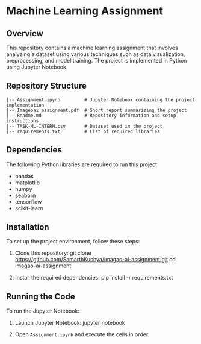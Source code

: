 # Machine Learning Assignment

## Overview
This repository contains a machine learning assignment that involves analyzing a dataset using various techniques such as data visualization, preprocessing, and model training. The project is implemented in Python using Jupyter Notebook.

## Repository Structure
```
│-- Assignment.ipynb         # Jupyter Notebook containing the project implementation
│-- Imageoai assignment.pdf  # Short report summarizing the project
│-- Readme.md                # Repository information and setup instructions
│-- TASK-ML-INTERN.csv       # Dataset used in the project
│-- requirements.txt         # List of required libraries
```

## Dependencies
The following Python libraries are required to run this project:
- pandas
- matplotlib
- numpy
- seaborn
- tensorflow
- scikit-learn

## Installation
To set up the project environment, follow these steps:

1. Clone this repository:
   git clone https://github.com/SamarthKuchya/imagao-ai-assignment.git
   cd imagao-ai-assignment

2. Install the required dependencies:
   pip install -r requirements.txt

## Running the Code
To run the Jupyter Notebook:

1. Launch Jupyter Notebook:
   jupyter notebook

2. Open `Assignment.ipynb` and execute the cells in order.
